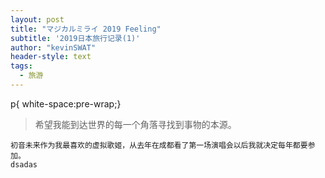 ```yaml
---
layout: post
title: "マジカルミライ 2019 Feeling"
subtitle: '2019日本旅行记录(1)'
author: "kevinSWAT"
header-style: text
tags:
  - 旅游
---
```

p{ white-space:pre-wrap;}

> 希望我能到达世界的每一个角落寻找到事物的本源。

    初音未来作为我最喜欢的虚拟歌姬，从去年在成都看了第一场演唱会以后我就决定每年都要参加。
    dsadas